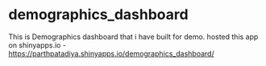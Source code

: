 # demographics_dashboard
This is Demographics dashboard that i have built for demo.
hosted this app on shinyapps.io - https://parthpatadiya.shinyapps.io/demographics_dashboard/



